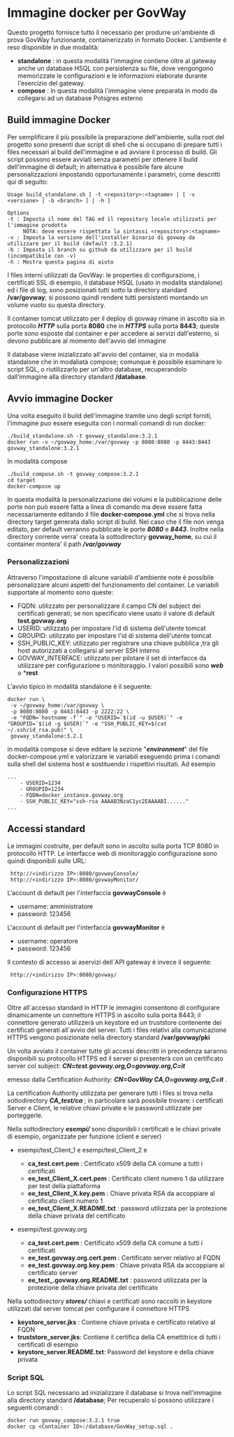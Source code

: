 # Immagine docker per GovWay

Questo progetto fornisce tutto il necessario per produrre un'ambiente di prova GovWay funzionante, containerizzato in formato Docker. L'ambiente è reso disponible in due modalità:
- **standalone** : in questa modalità l'immagine contiene oltre al gateway anche un database HSQL con persistenza su file, dove vengongono memorizzate le configurazioni e le informazioni elaborate durante l'esercizio del gateway.
- **compose** : in questa modalità l'immagine viene preparata in modo da collegarsi ad un database Potsgres esterno

## Build immagine Docker
Per semplificare il più possibile la preparazione dell'ambiente, sulla root del progetto sono presenti due script di shell che si occupano di prepare tutti i files necessari al build dell'immagine e ad avviare il processo di build. 
Gli script possono essere avviati senza parametri per ottenere il build dell'immagine di default; in alternativa è possibile fare alcune personalizzazioni impostando opportunamente i parametri, come descritti qui di seguito:

```
Usage build_standalone.sh [ -t <repository>:<tagname> | [ -v <versione> | -b <branch> ] | -h ]

Options
-t : Imposta il nome del TAG ed il repository locale utilizzati per l'immagine prodotta 
     NOTA: deve essere rispettata la sintassi <repository>:<tagname>
-v : Imposta la versione dell'installer binario di govway da utilizzare per il build (default :3.2.1)
-b : Imposta il branch su github da utilizzare per il build (incompatibile con -v)
-h : Mostra questa pagina di aiuto
```

I files interni utilizzati da GovWay: le properties di configurazione, i certificati SSL di esempio, il database HSQL (usato in modalita standalone) ed i file di log, sono posizionati tutti sotto la directory standard **/var/govway**; si possono quindi rendere tutti persistenti montando un volume vuoto su questa directory.
 
 Il container tomcat utilizzato per il deploy di govway rimane in ascolto sia in protocollo _**HTTP**_ sulla porta **8080** che in _**HTTPS**_ sulla porta **8443**; queste porte sono esposte dal container e per accedere ai servizi dall'esterno, si devono pubblicare al momento dell'avvio del immagine

Il database viene inizializzato all'avvio del container, sia in modalià standalone che in modaliatà compose; comunque è possibile esaminare lo script SQL, o riutilizzarlo per un'altro database, recuperandolo dall'immagine alla directory standard  **/database**.

## Avvio immagine Docker

Una volta eseguito il build dell'immagine tramite uno degli script forniti, l'immagine puo essere eseguita con i normali comandi di run docker:
```
./build_standalone.sh -t govway_standalone:3.2.1
docker run -v ~/govway_home:/var/govway -p 8080:8080 -p 8443:8443 govway_standalone:3.2.1
```

In modalità compose

```
./build_compose.sh -t govway_compose:3.2.1
cd target 
docker-compose up
```

In questa modalità la personalizzazione dei volumi e la pubblicazione delle porte non può essere fatta a linea di comando ma deve essere fatta necessariamente editando il file **docker-compose.yml** che si trova nella directory target generata dallo script di build.
Nel caso che il file non venga editato, per default verranno pubblicate le porte _**8080**_ e _**8443**_.
Inoltre nella directory corrente verra' creata la sottodirectory **govway_home**, su cui il container montera' il path _**/var/govway**_

### Personalizzazioni
Attraverso l'impostazione di alcune variabili d'ambiente note è possibile personalizzare alcuni aspetti del funzionamento del container. Le variabili supportate al momento sono queste:
* FQDN: utilizzato per personalizzare il campo CN del subject dei certificati generati; se non specificato viene usato il valore di default **test.govway.org**
* USERID: utilizzato per impostare l'id di sistema dell'utente tomcat
* GROUPID: utilizzato per impostare l'id di sistema dell'utente tomcat
* SSH_PUBLIC_KEY: utilizzato per registrare una chiave pubblica ,tra gli host autorizzati a collegarsi al server SSH interno
* GOVWAY_INTERFACE: utilizzato per pilotare il set di interfacce da utilizzare per configurazione o monitoraggio. I valori possibili sono ***web*** o ***rest**


L'avvio tipico in modalità standalone è il seguente:
```
docker run \
 -v ~/govway_home:/var/govway \
 -p 8080:8080 -p 8443:8443 -p 2222:22 \
 -e "FQDN=`hostname -f`" -e "USERID=`$(id -u $USER)`" -e "GROUPID=`$(id -g $USER)`" -e "SSH_PUBLIC_KEY=$(cat ~/.ssh/id_rsa.pub)" \
 govway_standalone:3.2.1
```

in modalità compose si deve editare la sezione "_**environment**_" del file docker-compose.yml e valorizzare le variabili eseguendo prima i comandi sulla shell del sistema host e sostituendo i rispettivi risultati. Ad esempio
```
...
    - USERID=1234
    - GROUPID=1234
    - FQDN=docker_instance.govway.org
    - SSH_PUBLIC_KEY="ssh-rsa AAAAB3NzaC1yc2EAAAABI......"
...
```

## Accessi standard
Le immagini costruite, per default sono in ascolto sulla porta TCP 8080 in protocollo HTTP. Le interfacce web di monitoraggio configurazione sono quindi disponibili sulle URL:
```
 http://<indirizzo IP>:8080/govwayConsole/
 http://<indirizzo IP>:8080/govwayMonitor/
```
L'account di default per l'interfaccia **govwayConsole** è
 * username: amministratore
 * password: 123456

L'account di default per l'interfaccia **govwayMonitor** è
 * username: operatore
 * password: 123456

Il contesto di accesso ai aservizi dell`API gateway è invece il seguente:
```
 http://<indirizzo IP>:8080/govway/
```

### Configurazione HTTPS
Oltre all´accesso standard in HTTP le immagini consentono di configurare dinamicamente un connettore HTTPS in ascolto sulla porta 8443; il connettore generato utilizzerà un keystore ed un truststore contenente dei certificati generati all`avvio del server. Tutti i files relativi alla comunicazione HTTPS vengono posizionate nella directory standard **/var/govway/pki**

Un volta avviato il container tutte gli accessi descritti in precedenza saranno disponibili su protocollo HTTPS ed il server si presenterà con un certificato server col subject: 
**_CN=test.govway.org,O=govway.org,C=it_** 

emesso dalla Certification Authority:
**_CN=GovWay CA,O=govway.org,C=it_** .

La certification Authority utilizzata per generare tutti i files si trova nella sottodirectory **_CA_test/ca_** ; in particolare sarà possibile trovare: i certificati Server e Client, le relative chiavi private e le password utilizzate per porteggerle. 

Nella sottodirectory _**esempi/**_ sono disponibili i certificati e le chiavi private di esempio, organizzate per funzione (client e server)
- esempi/test_Client_1 e esempi/test_Client_2 e 
  - **ca_test.cert.pem** : Certificato x509 della CA comune a tutti i certificati
  - **ee_test_Client_X.cert.pem** : Certificato client numero 1 da utilizzare per test della piattaforma
  - **ee_test_Client_X.key.pem** : Chiave privata RSA da accoppiare al certificato client numero 1
  - **ee_test_Client_X.README.txt** : password utilizzata per la protezione della chiave privata del certificato

- esempi/test.govway.org
  - **ca_test.cert.pem** : Certificato x509 della CA comune a tutti i certificati
  - **ee_test.govway.org.cert.pem** : Certificato server relativo al FQDN
  - **ee_test.govway.org.key.pem** : Chiave privata RSA da accoppiare al certificato server
  - **ee_test_.govway.org.README.txt** : password utilizzata per la protezione della chiave privata del certificato

Nella sottodirectory _**stores/**_ chiavi e certificati sono raccolti in keystore utilizzati dal server tomcat per configurare il connettore HTTPS
  - **keystore_server.jks** : Contiene chiave privata e certificato relativo al FQDN
  - **truststore_server.jks**: Contiene il certifica della CA emettitrice di tutti i certificati di esempio
  - **keystore_server.README.txt**: Password del keystore e della chiave privata

### Script SQL
Lo script SQL necessario ad inizializzare il database si trova nell'immagine alla directory standard **/database**; Per recuperalo si possono utilizzare i seguenti comandi :

```
docker run govway_compose:3.2.1 true
docker cp <Container ID>:/database/GovWay_setup.sql .
```


